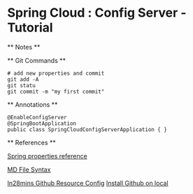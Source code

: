 
# Spring Cloud : Config Server - Tutorial
 
** Notes **



** Git Commands **

```
# add new properties and commit
git add -A
git statu
git commit -m "my first commit"
```

** Annotations **

```
@EnableConfigServer	
@SpringBootApplication
public class SpringCloudConfigServerApplication { }

```



** References **

[Spring properties reference](https://docs.spring.io/spring-boot/docs/current/reference/html/common-application-properties.html)

[MD File Syntax](https://confluence.atlassian.com/bitbucketserver/markdown-syntax-guide-776639995.html)

[In28mins Github Resource Config](https://github.com/in28minutes/spring-microservices/tree/master/03.microservices)
[Install Github on local](https://git-scm.com/)


